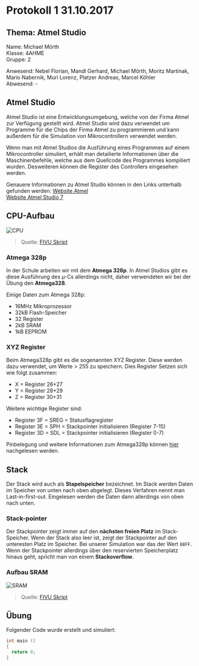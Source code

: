 # Protokoll 1 31.10.2017

## Thema: Atmel Studio

Name: Michael Mörth  
Klasse: 4AHME  
Gruppe: 2  

Anwesend: Nebel Florian, Mandl Gerhard, Michael Mörth, Moritz Martinak, Mario Nabernik, Muri Lorenz, Platzer Andreas, Marcel Köhler    
Abwesend: -

## Atmel Studio
Atmel Studio ist eine Entwicklungsumgebung, welche von der Firma Atmel zur Verfügung gestellt wird. Atmel Studio wird dazu verwendet um Programme für die Chips der Firma Atmel zu programmieren und kann außerdem für die Simulation von Mikrocontrollern verwendet werden.

Wenn man mit Atmel Studios die Ausführung eines Programmes auf einem Mikrocontroller simuliert, erhält man detailierte Informationen über die Maschinenbefehle, welche aus dem Quellcode des Programmes kompiliert wurden. Desweiteren können die Register des Controllers eingesehen werden.

Genauere Informationen zu Atmel Studio können in den Links unterhalb gefunden werden:
  [Website Atmel](http://www.atmel.com)  
  [Website Atmel Studio 7](http://www.atmel.com/microsite/atmel-studio/)  
  
  ## CPU-Aufbau
  ![CPU](https://github.com/HTLMechatronics/m14-la1-sx/blob/moemim14/moemim14/CPU.PNG)
  > Quelle: [FIVU Skript](https://lms.at/dotlrn/classes/informatik/610437.4AHME_FIVU.17_18/xolrn/EC743ABCF7AB5.symlink?resource_id=0-237409759&m=view#188315330)

### Atmega 328p
In der Schule arbeiten wir mit dem **Atmega 328p**. In Atmel Studios gibt es diese Ausführung des µ-Cs allerdings nicht, daher verwendeten wir bei der Übung den **Atmega328**.

Einige Daten zum Atmega 328p:
* 16MHz Mikroprozessor
* 32kB Flash-Speicher
* 32 Register
* 2kB SRAM
* 1kB EEPROM

### XYZ Register
Beim Atmega328p gibt es die sogenannten XYZ Register. Diese werden dazu verwendet, um Werte > 255 zu speichern. Dies Register Setzen sich wie folgt zusammen:
* X = Register 26+27
* Y = Register 28+29
* Z = Register 30+31

Weitere wichtige Register sind:
* Register 3F = SREG = Statusflagregister
* Register 3E = SPH = Stackpointer initialisieren (Register 7-15)
* Register 3D = SDL = Stackpointer initialisieren (Register 0-7)

Pinbelegung und weitere Informationen zum Atmega328p können [hier](http://www.atmel.com/Images/Atmel-42735-8-bit-AVR-Microcontroller-ATmega328-328P_Datasheet.pdf) nachgelesen werden.

## Stack
Der Stack wird auch als **Stapelspeicher** bezeichnet. Im Stack werden Daten im Speicher von unten nach oben abgelegt. Dieses Verfahren nennt man Last-in-first-out. Eingelesen werden die Daten dann allerdings von oben nach unten.

### Stack-pointer
Der Stackpointer zeigt immer auf den **nächsten freien Platz** im Stack-Speicher. Wenn der Stack also leer ist, zeigt der Stackpointer auf den unteresten Platz im Speicher. Bei unserer Simulation war das der Wert `08FF`. Wenn der Stackpointer allerdings über den reservierten Speicherplatz hinaus geht, spricht man von einem **Stackoverflow**.

### Aufbau SRAM
![SRAM](https://github.com/HTLMechatronics/m14-la1-sx/blob/moemim14/moemim14/SRAM_Aufbau.PNG)
> Quelle: [FIVU Skript](https://lms.at/dotlrn/classes/informatik/610437.4AHME_FIVU.17_18/xolrn/EC743ABCF7AB5.symlink?resource_id=0-237409759&m=view#189503049)

## Übung
Folgender Code wurde erstellt und simuliert:
```c
int main ()
{
  return 0;
}
```

